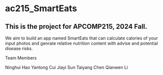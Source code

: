 # ac215_SmartEats

## This is the project for APCOMP215, 2024 Fall. 

We aim to build an app named SmartEats that can calculate calories of your input photos and genrate relative nutrition content with advise and potential disease risks.

Team Members

Ninghui Hao
Yantong Cui
Jiayi Sun
Taiyang Chen
Qianwen Li
